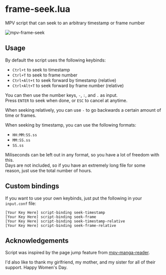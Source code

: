 # frame-seek.lua
MPV script that can seek to an arbitrary timestamp or frame number

![mpv-frame-seek](https://github.com/user-attachments/assets/ded9b1c3-a4b3-4134-9f1a-e21d8bf34957)

## Usage
By default the script uses the following keybinds:
- `Ctrl+t` to seek to timestamp
- `Ctrl+T` to seek to frame number
- `Ctrl+Alt+t` to seek forward by timestamp (relative)
- `Ctrl+Alt+T` to seek forward by frame number (relative)

You can then use the number keys, `-`, `:`, and `.` as input.\
Press `ENTER` to seek when done, or `ESC` to cancel at anytime.

When seeking relatively, you can use `-` to go backwards a certain amount of time or frames.

When seeking by timestamp, you can use the following formats:
- `HH:MM:SS.ss`
- `MM:SS.ss`
- `SS.ss`

Miliseconds can be left out in any format, so you have a lot of freedom with this.\
Days are not included, so if you have an extremely long file for some reason, just use the total number of hours.

## Custom bindings

If you want to use your own keybinds, just put the following in your `input.conf` file:
```
[Your Key Here] script-binding seek-timestamp
[Your Key Here] script-binding seek-frame
[Your Key Here] script-binding seek-timestamp-relative
[Your Key Here] script-binding seek-frame-relative
```

## Acknowledgements

Script was inspired by the page jump feature from [mpv-manga-reader](https://github.com/Dudemanguy/mpv-manga-reader).

I'd also like to thank my girlfriend, my mother, and my sister for all of their support. Happy Women's Day.
